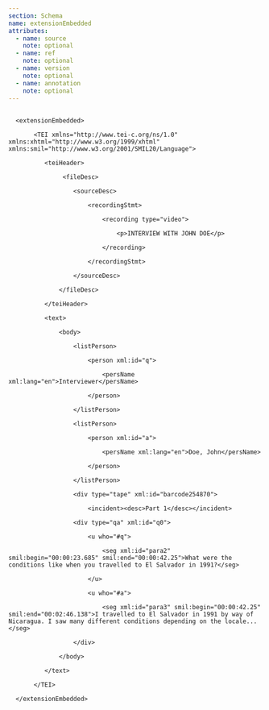 ```yaml
---
section: Schema
name: extensionEmbedded
attributes:
  - name: source
    note: optional
  - name: ref
    note: optional
  - name: version
    note: optional
  - name: annotation
    note: optional
---
```


<pre>
  <code>
  &lt;extensionEmbedded&gt;<br>
       &lt;TEI xmlns=&quot;http://www.tei-c.org/ns/1.0&quot; xmlns:xhtml=&quot;http://www.w3.org/1999/xhtml&quot; xmlns:smil=&quot;http://www.w3.org/2001/SMIL20/Language&quot;&gt;<br>
          &lt;teiHeader&gt;<br>
               &lt;fileDesc&gt;<br>
                  &lt;sourceDesc&gt;<br>
                      &lt;recordingStmt&gt;<br>
                          &lt;recording type=&quot;video&quot;&gt;<br>
                              &lt;p&gt;INTERVIEW WITH JOHN DOE&lt;/p&gt;<br>
                          &lt;/recording&gt;<br>
                      &lt;/recordingStmt&gt;<br>
                  &lt;/sourceDesc&gt;<br>
              &lt;/fileDesc&gt;<br>
          &lt;/teiHeader&gt;<br>
          &lt;text&gt;<br>
              &lt;body&gt;<br>
                  &lt;listPerson&gt;<br>
                      &lt;person xml:id=&quot;q&quot;&gt;<br>
                          &lt;persName xml:lang=&quot;en&quot;&gt;Interviewer&lt;/persName&gt;<br>
                      &lt;/person&gt;<br>
                  &lt;/listPerson&gt;<br>
                  &lt;listPerson&gt;<br>
                      &lt;person xml:id=&quot;a&quot;&gt;<br>
                          &lt;persName xml:lang=&quot;en&quot;&gt;Doe, John&lt;/persName&gt;<br>
                      &lt;/person&gt;<br>
                  &lt;/listPerson&gt;<br>
                  &lt;div type=&quot;tape&quot; xml:id=&quot;barcode254870&quot;&gt;<br>
                      &lt;incident&gt;&lt;desc&gt;Part 1&lt;/desc&gt;&lt;/incident&gt;<br>
                  &lt;div type=&quot;qa&quot; xml:id=&quot;q0&quot;&gt;<br>
                      &lt;u who=&quot;#q&quot;&gt;<br>
                          &lt;seg xml:id=&quot;para2&quot; smil:begin=&quot;00:00:23.685&quot; smil:end=&quot;00:00:42.25&quot;&gt;What were the conditions like when you travelled to El Salvador in 1991?&lt;/seg&gt;<br>
                      &lt;/u&gt;<br>
                      &lt;u who=&quot;#a&quot;&gt;<br>
                          &lt;seg xml:id=&quot;para3&quot; smil:begin=&quot;00:00:42.25&quot; smil:end=&quot;00:02:46.138&quot;&gt;I travelled to El Salvador in 1991 by way of Nicaragua. I saw many different conditions depending on the locale...&lt;/seg&gt;<br>
                  &lt;/div&gt;<br>
              &lt;/body&gt;<br>
          &lt;/text&gt;<br>
       &lt;/TEI&gt;<br>
  &lt;/extensionEmbedded&gt;
  </code>
</pre>
